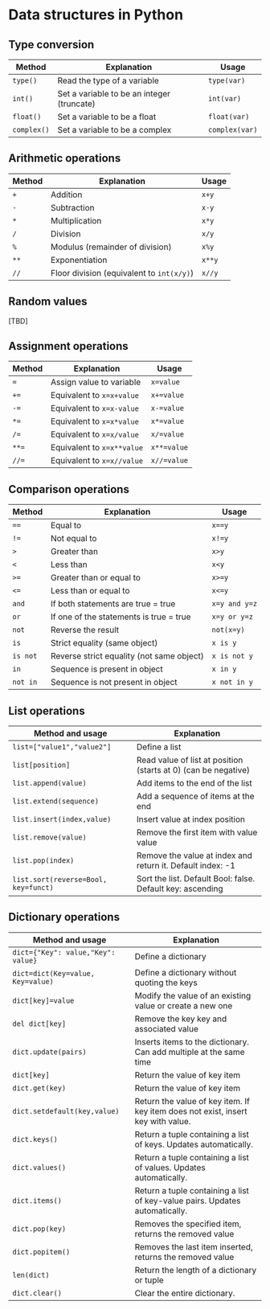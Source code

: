 # Data structures in Python

## Type conversion

| Method	| Explanation					| Usage		  |
|---------------|-----------------------------------------------|-----------------|
|`type()`	|Read the type of a variable			|`type(var)`	  |
|`int()`	|Set a variable to be an integer (truncate)	| `int(var)`	  |
|`float()`	|Set a variable to be a float 			|`float(var)`	  |
|`complex()`	|Set a variable to be a complex			|`complex(var)`	  |

## Arithmetic operations

| Method       	 | Explanation 					| Usage		  |
|----------------|----------------------------------------------|-----------------|
| `+` 	 	 | Addition 			 		| `x+y` 	  |
| `-`		 | Subtraction   				| `x-y`		  |
| `*`    	 | Multiplication 				| `x*y`		  |
| `/` 		 | Division			 		| `x/y`	 	  |
| `%` 	 	 | Modulus (remainder of division) 		| `x%y` 	  |
| `**`		 | Exponentiation   				| `x**y`	  |
| `//`    	 | Floor division (equivalent to `int(x/y)`) 	| `x//y`	  |

## Random values
[TBD]

## Assignment operations

| Method       	 | Explanation 					| Usage 	  |
|----------------|----------------------------------------------|-----------------|
| `=` 	 	 | Assign value to variable	 		| `x=value` 	  |
| `+=`		 | Equivalent to `x=x+value`   			| `x+=value`	  |
| `-=`    	 | Equivalent to `x=x-value` 			| `x-=value`	  |
| `*=` 		 | Equivalent to `x=x*value`	 		| `x*=value` 	  |
| `/=` 	 	 | Equivalent to `x=x/value`	 		| `x/=value` 	  |
| `**=`		 | Equivalent to `x=x**value` 			| `x**=value`	  |
| `//=`    	 | Equivalent to `x=x//value`		 	| `x//=value`	  |

## Comparison operations

| Method       	 | Explanation 					| Usage		  |
|----------------|----------------------------------------------|-----------------|
| `==` 	 	 | Equal to 			 		| `x==y` 	  |
| `!=`		 | Not equal to   				| `x!=y`	  |
| `>`    	 | Greater than 				| `x>y`		  |
| `<` 		 | Less than			 		| `x<y`	 	  |
| `>=` 	 	 | Greater than or equal to 	 		| `x>=y` 	  |
| `<=`		 | Less than or equal to			| `x<=y`	  |
| `and`		 | If both statements are true = true		| `x=y and y=z`	  |
| `or`		 | If one of the statements is true = true	| `x=y or y=z` 	  |
| `not`		 | Reverse the result				| `not(x=y)`	  |
| `is`		 | Strict equality (same object)		| `x is y`	  |
| `is not`	 | Reverse strict equality (not same object)	| `x is not y`    |
| `in`		 | Sequence is present in object		| `x in y`	  |
| `not in`	 | Sequence is not present in object		| `x not in y`    |

## List operations

| Method and usage  			 | Explanation 							 |  
|----------------------------------------|---------------------------------------------------------------|
| `list=["value1","value2"]` 	 	 | Define a list 		 				 |
| `list[position]` 			 | Read value of list at position (starts at 0)	(can be negative)|
| `list.append(value)` 			 | Add items to the end of the list				 |
| `list.extend(sequence)`		 | Add a sequence of items at the end				 |
| `list.insert(index,value)`		 | Insert value at index position				 |
| `list.remove(value)`			 | Remove the first item with value value			 |
| `list.pop(index)`			 | Remove the value at index and return it. Default index: -1 	 |
| `list.sort(reverse=Bool, key=funct)`	 | Sort the list. Default Bool: false. Default key: ascending	 |
 
## Dictionary operations

| Method and usage | Explanation |  
|----------------------------------------|--------------------------------------------------------------------------------------|
| `dict={"Key": value,"Key": value}` 	 | Define a dictionary 		 				 			|
| `dict=dict(Key=value, Key=value)`	 | Define a dictionary without quoting the keys			 			|
| `dict[key]=value`			 | Modify the value of an existing value or create a new one 	 			|
| `del dict[key]`			 | Remove the key key and associated value 			 			|	
| `dict.update(pairs)`			 | Inserts items to the dictionary. Can add multiple at the same time 			|
| `dict[key]`				 | Return the value of key item					 			|
| `dict.get(key)`			 | Return the value of key item								|
| `dict.setdefault(key,value)`		 | Return the value of key item. If key item does not exist, insert key with value.	|
| `dict.keys()`	 | Return a tuple containing a list of keys. Updates automatically.			|
| `dict.values()`			 | Return a tuple containing a list of values. Updates automatically.			|
| `dict.items()`			 	 | Return a tuple containing a list of key-value pairs. Updates automatically. 		|
| `dict.pop(key)`			 | Removes the specified item, returns the removed value				|
| `dict.popitem()`			 | Removes the last item inserted, returns the removed value				|
| `len(dict)`				 | Return the length of a dictionary or tuple			 			|
| `dict.clear()`				 | Clear the entire dictionary.								|
